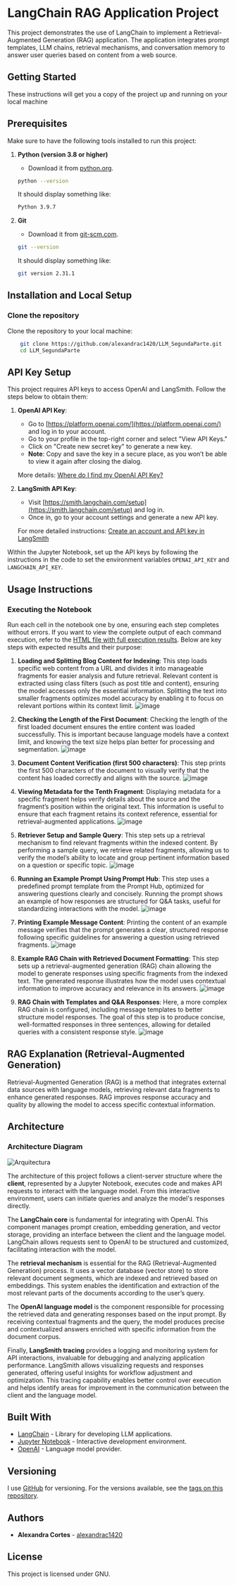 # LangChain RAG Application Project

This project demonstrates the use of LangChain to implement a Retrieval-Augmented Generation (RAG) application. The application integrates prompt templates, LLM chains, retrieval mechanisms, and conversation memory to answer user queries based on content from a web source.

## Getting Started

These instructions will get you a copy of the project up and running on your local machine

## Prerequisites

Make sure to have the following tools installed to run this project:

1. **Python (version 3.8 or higher)**
   - Download it from [python.org](https://www.python.org/downloads/).

   ```sh
   python --version
   ```
   It should display something like:

   ```sh
   Python 3.9.7
   ```

2. **Git**
   - Download it from [git-scm.com](https://git-scm.com/downloads).

   ```sh
   git --version
   ```
   It should display something like:

   ```sh
   git version 2.31.1
   ```

## Installation and Local Setup

### Clone the repository

Clone the repository to your local machine:

```bash
    git clone https://github.com/alexandrac1420/LLM_SegundaParte.git
    cd LLM_SegundaParte
```


## API Key Setup

This project requires API keys to access OpenAI and LangSmith. Follow the steps below to obtain them:

1. **OpenAI API Key**:
   - Go to [https://platform.openai.com/](https://platform.openai.com/) and log in to your account.
   - Go to your profile in the top-right corner and select "View API Keys."
   - Click on "Create new secret key" to generate a new key.
   - **Note**: Copy and save the key in a secure place, as you won’t be able to view it again after closing the dialog.

   More details: [Where do I find my OpenAI API Key?](https://help.openai.com/en/articles/4936850-where-do-i-find-my-openai-api-key)

2. **LangSmith API Key**:
   - Visit [https://smith.langchain.com/setup](https://smith.langchain.com/setup) and log in.
   - Once in, go to your account settings and generate a new API key.

   For more detailed instructions: [Create an account and API key in LangSmith](https://docs.smith.langchain.com/administration/how_to_guides/organization_management/create_account_api_key)

Within the Jupyter Notebook, set up the API keys by following the instructions in the code to set the environment variables `OPENAI_API_KEY` and `LANGCHAIN_API_KEY`.

## Usage Instructions

### Executing the Notebook
Run each cell in the notebook one by one, ensuring each step completes without errors. If you want to view the complete output of each command execution, refer to the [HTML file with full execution results](https://alexandrac1420.github.io/LLM_SegundaParte/). Below are key steps with expected results and their purpose:

1. **Loading and Splitting Blog Content for Indexing**:
   This step loads specific web content from a URL and divides it into manageable fragments for easier analysis and future retrieval. Relevant content is extracted using class filters (such as post title and content), ensuring the model accesses only the essential information. Splitting the text into smaller fragments optimizes model accuracy by enabling it to focus on relevant portions within its context limit.
   ![image](https://github.com/user-attachments/assets/d93bec46-8d86-42d4-8e14-383dbe5c88b4)


2. **Checking the Length of the First Document**:
   Checking the length of the first loaded document ensures the entire content was loaded successfully. This is important because language models have a context limit, and knowing the text size helps plan better for processing and segmentation.
   ![image](https://github.com/user-attachments/assets/afa91387-9a55-40b0-8961-08079be4c5a3)


3. **Document Content Verification (first 500 characters)**:
   This step prints the first 500 characters of the document to visually verify that the content has loaded correctly and aligns with the source.
   ![image](https://github.com/user-attachments/assets/0bfc1578-8edd-4ead-87a3-0bdbf75ada68)


4. **Viewing Metadata for the Tenth Fragment**:
   Displaying metadata for a specific fragment helps verify details about the source and the fragment’s position within the original text. This information is useful to ensure that each fragment retains its context reference, essential for retrieval-augmented applications.
   ![image](https://github.com/user-attachments/assets/464004cd-67f5-4b58-a3cc-12f10ef553bb)


5. **Retriever Setup and Sample Query**:
   This step sets up a retrieval mechanism to find relevant fragments within the indexed content. By performing a sample query, we retrieve related fragments, allowing us to verify the model’s ability to locate and group pertinent information based on a question or specific topic.
   ![image](https://github.com/user-attachments/assets/a8c18d85-693c-4d34-9f67-1cd9950b17ba)


6. **Running an Example Prompt Using Prompt Hub**:
   This step uses a predefined prompt template from the Prompt Hub, optimized for answering questions clearly and concisely. Running the prompt shows an example of how responses are structured for Q&A tasks, useful for standardizing interactions with the model.
   ![image](https://github.com/user-attachments/assets/fa84e38b-230a-4137-a423-000c74690fad)


7. **Printing Example Message Content**:
   Printing the content of an example message verifies that the prompt generates a clear, structured response following specific guidelines for answering a question using retrieved fragments.
   ![image](https://github.com/user-attachments/assets/64076f92-503c-4da5-a349-3ef21d769ae4)


8. **Example RAG Chain with Retrieved Document Formatting**:
   This step sets up a retrieval-augmented generation (RAG) chain allowing the model to generate responses using specific fragments from the indexed text. The generated response illustrates how the model uses contextual information to improve accuracy and relevance in its answers.
   ![image](https://github.com/user-attachments/assets/af00e551-db00-40eb-8639-3ff87e918e3e)



9. **RAG Chain with Templates and Q&A Responses**:
   Here, a more complex RAG chain is configured, including message templates to better structure model responses. The goal of this step is to produce concise, well-formatted responses in three sentences, allowing for detailed queries with a consistent response style.
   ![image](https://github.com/user-attachments/assets/61f67343-1512-4b8f-9ebd-2e8102d912a0)


## RAG Explanation (Retrieval-Augmented Generation)

Retrieval-Augmented Generation (RAG) is a method that integrates external data sources with language models, retrieving relevant data fragments to enhance generated responses. RAG improves response accuracy and quality by allowing the model to access specific contextual information.

## Architecture 

### Architecture Diagram
![Arquitectura](https://github.com/alexandrac1420/LLM_SegundaParte/blob/master/Pictures/Arquitectura.png)

The architecture of this project follows a client-server structure where the **client**, represented by a Jupyter Notebook, executes code and makes API requests to interact with the language model. From this interactive environment, users can initiate queries and analyze the model's responses directly.

The **LangChain core** is fundamental for integrating with OpenAI. This component manages prompt creation, embedding generation, and vector storage, providing an interface between the client and the language model. LangChain allows requests sent to OpenAI to be structured and customized, facilitating interaction with the model.

The **retrieval mechanism** is essential for the RAG (Retrieval-Augmented Generation) process. It uses a vector database (vector store) to store relevant document segments, which are indexed and retrieved based on embeddings. This system enables the identification and extraction of the most relevant parts of the documents according to the user’s query.

The **OpenAI language model** is the component responsible for processing the retrieved data and generating responses based on the input prompt. By receiving contextual fragments and the query, the model produces precise and contextualized answers enriched with specific information from the document corpus.

Finally, **LangSmith tracing** provides a logging and monitoring system for API interactions, invaluable for debugging and analyzing application performance. LangSmith allows visualizing requests and responses generated, offering useful insights for workflow adjustment and optimization. This tracing capability enables better control over execution and helps identify areas for improvement in the communication between the client and the language model.


## Built With

- [LangChain](https://langchain.com/) - Library for developing LLM applications.
- [Jupyter Notebook](https://jupyter.org/) - Interactive development environment.
- [OpenAI](https://openai.com/) - Language model provider.

## Versioning

I use [GitHub](https://github.com/) for versioning. For the versions available, see the [tags on this repository](https://github.com/alexandrac1420/LLM_SegundaParte.git).

## Authors

- **Alexandra Cortes** - [alexandrac1420](https://github.com/alexandrac1420)

## License

This project is licensed under GNU.

